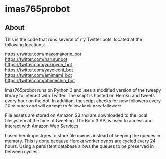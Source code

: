 ﻿# imas765probot

## About

This is the code that runs several of my Twitter bots, located at the following locations:

https://twitter.com/makomakorin_bot  
https://twitter.com/harurunbot  
https://twitter.com/yukipyon_bot  
https://twitter.com/yayoicchi_bot  
https://twitter.com/amimami_bot  
https://twitter.com/ohimechin_bot  

imas765probot runs on Python 3 and uses a modified version of the tweepy library to interact with Twitter. The script is hosted on Heroku and tweets every hour on the dot. In addition, the script checks for new followers every 20 minutes and will attempt to follow back new followers.

File assets are stored on Amazon S3 and are downloaded to the local filesystem at the time of tweeting. The Boto 3 API is used to access and interact with Amazon Web Services.

I used herokupostgres to store file queues instead of keeping the queues in memory. This is done because Heroku worker dynos are cycled every 24 hours. Using a persistent database allows the queues to be preserved in between cycles.
